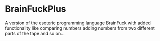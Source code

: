 # BrainFuckPlus
A version of the esoteric programming language BrainFuck with added functionality like comparing numbers adding numbers from two different parts of the tape and so on…
